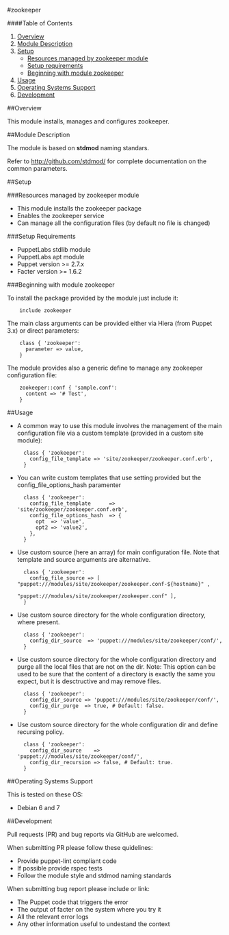 #zookeeper

####Table of Contents

1. [Overview](#overview)
2. [Module Description](#module-description)
3. [Setup](#setup)
    * [Resources managed by zookeeper module](#resources-managed-by-zookeeper-module)
    * [Setup requirements](#setup-requirements)
    * [Beginning with module zookeeper](#beginning-with-module-zookeeper)
4. [Usage](#usage)
5. [Operating Systems Support](#operating-systems-support)
6. [Development](#development)

##Overview

This module installs, manages and configures zookeeper.

##Module Description

The module is based on **stdmod** naming standars.

Refer to http://github.com/stdmod/ for complete documentation on the common parameters.


##Setup

###Resources managed by zookeeper module
* This module installs the zookeeper package
* Enables the zookeeper service
* Can manage all the configuration files (by default no file is changed)

###Setup Requirements
* PuppetLabs stdlib module
* PuppetLabs apt module
* Puppet version >= 2.7.x
* Facter version >= 1.6.2

###Beginning with module zookeeper

To install the package provided by the module just include it:

        include zookeeper

The main class arguments can be provided either via Hiera (from Puppet 3.x) or direct parameters:

        class { 'zookeeper':
          parameter => value,
        }

The module provides also a generic define to manage any zookeeper configuration file:

        zookeeper::conf { 'sample.conf':
          content => '# Test',
        }


##Usage

* A common way to use this module involves the management of the main configuration file via a custom template (provided in a custom site module):

        class { 'zookeeper':
          config_file_template => 'site/zookeeper/zookeeper.conf.erb',
        }

* You can write custom templates that use setting provided but the config_file_options_hash paramenter

        class { 'zookeeper':
          config_file_template      => 'site/zookeeper/zookeeper.conf.erb',
          config_file_options_hash  => {
            opt  => 'value',
            opt2 => 'value2',
          },
        }

* Use custom source (here an array) for main configuration file. Note that template and source arguments are alternative.

        class { 'zookeeper':
          config_file_source => [ "puppet:///modules/site/zookeeper/zookeeper.conf-${hostname}" ,
                                  "puppet:///modules/site/zookeeper/zookeeper.conf" ],
        }


* Use custom source directory for the whole configuration directory, where present.

        class { 'zookeeper':
          config_dir_source  => 'puppet:///modules/site/zookeeper/conf/',
        }

* Use custom source directory for the whole configuration directory and purge all the local files that are not on the dir.
  Note: This option can be used to be sure that the content of a directory is exactly the same you expect, but it is desctructive and may remove files.

        class { 'zookeeper':
          config_dir_source => 'puppet:///modules/site/zookeeper/conf/',
          config_dir_purge  => true, # Default: false.
        }

* Use custom source directory for the whole configuration dir and define recursing policy.

        class { 'zookeeper':
          config_dir_source    => 'puppet:///modules/site/zookeeper/conf/',
          config_dir_recursion => false, # Default: true.
        }


##Operating Systems Support

This is tested on these OS:
- Debian 6 and 7



##Development

Pull requests (PR) and bug reports via GitHub are welcomed.

When submitting PR please follow these quidelines:
- Provide puppet-lint compliant code
- If possible provide rspec tests
- Follow the module style and stdmod naming standards

When submitting bug report please include or link:
- The Puppet code that triggers the error
- The output of facter on the system where you try it
- All the relevant error logs
- Any other information useful to undestand the context
